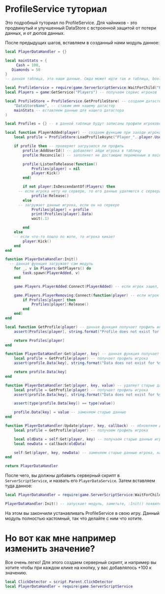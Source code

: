 # ProfileService туториал

Это подробный туториал по ProfileService. Для чайников - это продвинутый и улучшенный DataStore с встроенной защитой от потери данных, и от дюпов данных.

После предыдущих шагов, вставляем в созданный нами модуль данное:

```lua
local PlayerDataHandler = {}

local mainStats = {
	 Cash = 100,
   Diamonds = 50
}
-- данная таблица, это наши данные. Сюда может идти так и таблица, boolValue и т.д, в нашем случае, мы используем только валюту.

local ProfileService = require(game.ServerScriptService:WaitForChild("ProfileService")) -- получаем модуль ProfileService
local Players = game:GetService("Players") -- получаем сервис игроков

local ProfileStore = ProfileService.GetProfileStore( -- создаем датастор
	"DataStoreName", -- ставим имя нашему датастор
	mainStats -- вставляем данные для нашего датастора
)

local Profiles = {} -- в данной таблице будут записаны профили игроково

local function PlayerAdded(player) -- создаем функцию при заходе игрока
	local profile = ProfileStore:LoadProfileAsync("Player_"..player.UserId) -- создаем ключ для нашего датастора, и так же загружаем профиль

	if profile then -- проверяет загрузился ли профиль
		profile:AddUserId() -- добавляет айди игрока в таблицу
		profile:Reconcile() -- заполняет не достающие переменные в mainStats

		profile:ListenToRelease(function()
			Profiles[player] = nil
			player:Kick()
		end)

		if not player:IsDescendantOf(Players) then
      -- если игрока нету на сервере, то его данные удаляются с сервера (не бойтесь, данный датастор удаляет данные из сервера, и при заходе возращает их)
			profile:Release()
		else
      -- загружает данные игрока, если он на сервере
			Profiles[player] = profile
			print(Profiles[player].Data)
			wait(.1)

		end
	else
    -- если что-то пошло по жопе, то игрока кикает
		player:Kick()
	end
end

function PlayerDataHandler:Init()
  -- данная функция загружает сам модуль
	for _, v in Players:GetPlayers() do
		task.spawn(PlayerAdded, v)
	end

	game.Players.PlayerAdded:Connect(PlayerAdded) -- если игрок зашел, то он активирует функцию PlayerAdded

	game.Players.PlayerRemoving:Connect(function(player) -- если игрок выходит, то датастор удаляет данные с сервера.
		if Profiles[player] then
			Profiles[player]:Release()
		end
	end)
end

local function GetProfile(player) -- данная функция получает профиль игрока
	assert(Profiles[player], string.format("Profile does not exist for %s", player.UserId)) -- пишет ошибку в оутпуте, если профиль игрока не найден

	return Profiles[player]
end

function PlayerDataHandler:Get(player, key) -- данная функция получает данные игрока
	local profile = GetProfile(player) -- получает профиль игрока
	assert(profile.Data[key], string.format("Data does not exist for %s", key)) -- пишет ошибку в оутпуте, если ключ для данных не найден

	return profile.Data[key]
end

function PlayerDataHandler:Set(player, key, value) -- удаляет старые данные игрока, и ставит новые заданные
	local profile = GetProfile(player) -- получает профиль игрока
	assert(profile.Data[key], string.format("Data does not exist for %s", key)) -- пишет ошибку в оутпуте, если ключ для данных не найден

	assert(type(profile.Data[key]) == type(value))

	profile.Data[key] = value -- заменяем старые данные
end

function PlayerDataHandler:Update(player, key, callback) -- обновляем данные игрока
	local profile = GetProfile(player) -- получаем профиль игрока

	local oldData = self:Get(player, key) -- получаем старые данные игрока
	local newData = callback(oldData)

	self:Set(player, key, newData) -- заменяем старые данные игрока, на новые которые были заданы
end

return PlayerDataHandler
```

После чего, вы должны добавить серверный скрипт в ``ServerScriptService``, и назвать его ``PlayerDataService``. Затем вставляем туда данное:
```lua
local PlayerDataHandler = require(game.ServerScriptService:WaitForChild("PlayerDataHandler")) -- получаем модуль с которым будем работать далее (так надо делать постоянно когда работаете с ProfileService в каждом ИМЕННО серверным скриптом.

PlayerDataHandler:Init() -- запускает модуль, заметьте, :Init() появился не сам по себе, а тогда когда мы указали эту функцию в ``PlayerDataHandler``
```

На этом вы закончили устанавливать ProfileService в свою игру. Данный модуль полностью кастомный, так что делайте с ним что хотите.

# Но вот как мне например изменить значение?

Все очень легко! Для этого создаем серверный скрипт, и например вы хотите чтобы при каждом клике на кнопку, у вас добавлялось +100 к значению.

```lua
local ClickDetector = script.Parent.ClickDetector
local PlayerDataHandler = require(game.ServerScriptService
